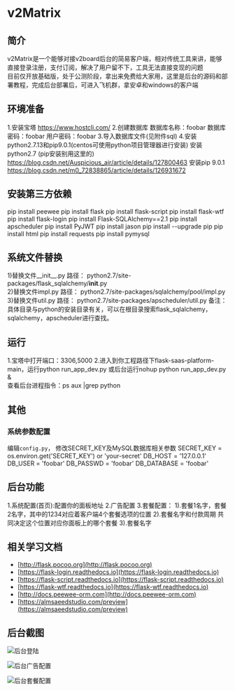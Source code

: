 # v2Matrix
## 简介
v2Matrix是一个能够对接v2board后台的简易客户端，相对传统工具来讲，能够直接登录注册，支付订阅，解决了用户留不下，工具无法直接变现的问题  
目前仅开放基础版，处于公测阶段，拿出来免费给大家用，这里是后台的源码和部署教程，完成后台部署后，可进入飞机群，拿安卓和windows的客户端

## 环境准备
1.安装宝塔 https://www.hostcli.com/
2.创建数据库
  数据库名称：foobar
  数据库密码：foobar
  用户密码：foobar
3.导入数据库文件(见附件sql)
4.安装python2.7.13和pip9.0.1(centos可使用python项目管理器进行安装)
  安装python2.7 (pip安装别用这里的)
  https://blog.csdn.net/Auspicious_air/article/details/127800463
  安装pip 9.0.1
  https://blog.csdn.net/m0_72838865/article/details/126931672

## 安装第三方依赖
  pip install peewee
  pip install flask
  pip install flask-script
  pip install flask-wtf  
  pip install flask-login
  pip install Flask-SQLAlchemy==2.1
  pip install apscheduler
  pip install PyJWT
  pip install jason
  pip install --upgrade pip
  pip install html
  pip install requests
  pip install pymysql

## 系统文件替换
  1)替换文件__init__.py 路径：
    python2.7/site-packages/flask_sqlalchemy/__init__.py	
  2)替换文件impl.py 路径：
    python2.7/site-packages/sqlalchemy/pool/impl.py
  3)替换文件util.py 路径：
    python2.7/site-packages/apscheduler/util.py
  备注：具体目录与python的安装目录有关，可以在根目录搜索flask_sqlalchemy，sqlalchemy，apscheduler进行查找。
  
## 运行
  1.宝塔中打开端口：3306,5000
  2.进入到你工程路径下flask-saas-platform-main，运行python run_app_dev.py 或后台运行nohup python run_app_dev.py &   
    查看后台进程指令：ps aux |grep python 
  
## 其他
### 系统参数配置
编辑`config.py`， 修改SECRET_KEY及MySQL数据库相关参数
SECRET_KEY = os.environ.get('SECRET_KEY') or 'your-secret'
DB_HOST = '127.0.0.1'
DB_USER = 'foobar'
DB_PASSWD = 'foobar'
DB_DATABASE = 'foobar'


## 后台功能
1.系统配置(首页):配置你的面板地址
2.广告配置
3.套餐配置：
  1).套餐1名字，套餐2名字，其中的1234对应着客户端4个套餐选项的位置
  2).套餐名字和付款周期 共同决定这个位置对应你面板上的哪个套餐
  3).套餐名字

## 相关学习文档
- [http://flask.pocoo.org](http://flask.pocoo.org)
- [https://flask-login.readthedocs.io](https://flask-login.readthedocs.io)
- [https://flask-script.readthedocs.io](https://flask-script.readthedocs.io)
- [https://flask-wtf.readthedocs.io](https://flask-wtf.readthedocs.io)
- [http://docs.peewee-orm.com](http://docs.peewee-orm.com)
- [https://almsaeedstudio.com/preview](https://almsaeedstudio.com/preview)

## 后台截图
![后台登陆](https://user-images.githubusercontent.com/130766519/232076003-18d55b5e-ee17-4b4d-a80b-9dd1a11dc74f.PNG)

![后台广告配置](https://user-images.githubusercontent.com/130766519/232076018-5becf129-34ae-4c91-81ec-ae72038aaa55.JPG)

![后台套餐配置](https://user-images.githubusercontent.com/130766519/232076042-c911c3a2-867e-423a-8fc1-e88490bef449.JPG)























